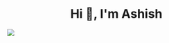 <h1 align="center">Hi 👋, I'm Ashish</h1>


[![](https://visitcount.itsvg.in/api?id=AKA-Ashish&label=Profile%20Views&color=0&pretty=false)](https://visitcount.itsvg.in)


